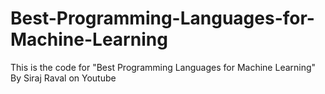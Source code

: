 # Best-Programming-Languages-for-Machine-Learning
This is the code for "Best Programming Languages for Machine Learning" By Siraj Raval on Youtube
